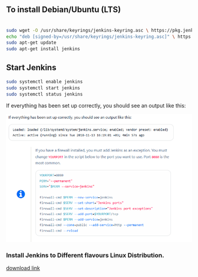 
## To install Debian/Ubuntu (LTS)

```bash

sudo wget -O /usr/share/keyrings/jenkins-keyring.asc \ https://pkg.jenkins.io/debian-stable/jenkins.io-2023.key
echo "deb [signed-by=/usr/share/keyrings/jenkins-keyring.asc]" \ https://pkg.jenkins.io/debian-stable binary/ | sudo tee \ /etc/apt/sources.list.d/jenkins.list > /dev/null
sudo apt-get update
sudo apt-get install jenkins

```
## Start Jenkins
```bash
sudo systemctl enable jenkins
sudo systemctl start jenkins
sudo systemctl status jenkins
```
If everything has been set up correctly, you should see an output like this:

![output To Attach](https://github.com/devopssanthosh58/DevOps-Tools/blob/main/Jenkins/jenkins.png)

### Install Jenkins to Different flavours Linux Distribution.

[download link](https://www.jenkins.io/doc/book/installing/linux/.)
